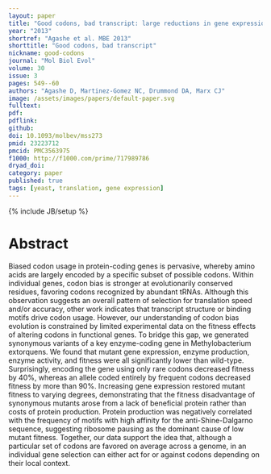 ```yaml
---
layout: paper
title: "Good codons, bad transcript: large reductions in gene expression and fitness arising from synonymous mutations in a key enzyme"
year: "2013"
shortref: "Agashe et al. MBE 2013"
shorttitle: "Good codons, bad transcript"
nickname: good-codons
journal: "Mol Biol Evol"
volume: 30
issue: 3
pages: 549--60
authors: "Agashe D, Martinez-Gomez NC, Drummond DA, Marx CJ"
image: /assets/images/papers/default-paper.svg
fulltext: 
pdf: 
pdflink: 
github: 
doi: 10.1093/molbev/mss273
pmid: 23223712
pmcid: PMC3563975
f1000: http://f1000.com/prime/717989786
dryad_doi: 
category: paper
published: true
tags: [yeast, translation, gene expression]
---
```

{% include JB/setup %}

# Abstract 
Biased codon usage in protein-coding genes is pervasive, whereby amino acids are largely encoded by a specific subset of possible codons. Within individual genes, codon bias is stronger at evolutionarily conserved residues, favoring codons recognized by abundant tRNAs. Although this observation suggests an overall pattern of selection for translation speed and/or accuracy, other work indicates that transcript structure or binding motifs drive codon usage. However, our understanding of codon bias evolution is constrained by limited experimental data on the fitness effects of altering codons in functional genes. To bridge this gap, we generated synonymous variants of a key enzyme-coding gene in Methylobacterium extorquens. We found that mutant gene expression, enzyme production, enzyme activity, and fitness were all significantly lower than wild-type. Surprisingly, encoding the gene using only rare codons decreased fitness by 40%, whereas an allele coded entirely by frequent codons decreased fitness by more than 90%. Increasing gene expression restored mutant fitness to varying degrees, demonstrating that the fitness disadvantage of synonymous mutants arose from a lack of beneficial protein rather than costs of protein production. Protein production was negatively correlated with the frequency of motifs with high affinity for the anti-Shine-Dalgarno sequence, suggesting ribosome pausing as the dominant cause of low mutant fitness. Together, our data support the idea that, although a particular set of codons are favored on average across a genome, in an individual gene selection can either act for or against codons depending on their local context.


